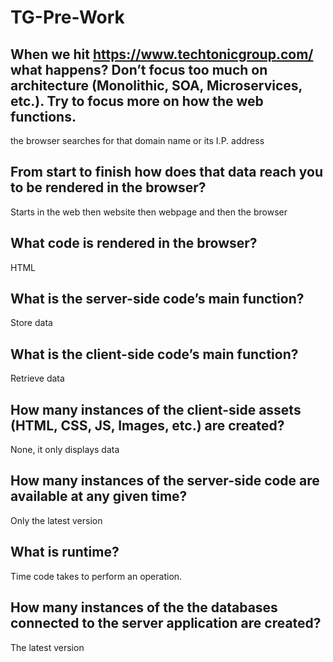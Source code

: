 # TG-Pre-Work

## When we hit https://www.techtonicgroup.com/ what happens? Don’t focus too much on architecture (Monolithic, SOA, Microservices, etc.). Try to focus more on how the web functions.

the browser searches for that domain name or its I.P. address

## From start to finish how does that data reach you to be rendered in the browser?

Starts in the web then website then webpage and then the browser

## What code is rendered in the browser?

HTML

## What is the server-side code’s main function?

Store data

## What is the client-side code’s main function?

Retrieve data

## How many instances of the client-side assets (HTML, CSS, JS, Images, etc.) are created?

None, it only displays data

## How many instances of the server-side code are available at any given time?

Only the latest version

## What is runtime?

Time code takes to perform an operation.

## How many instances of the the databases connected to the server application are created?

The latest version
